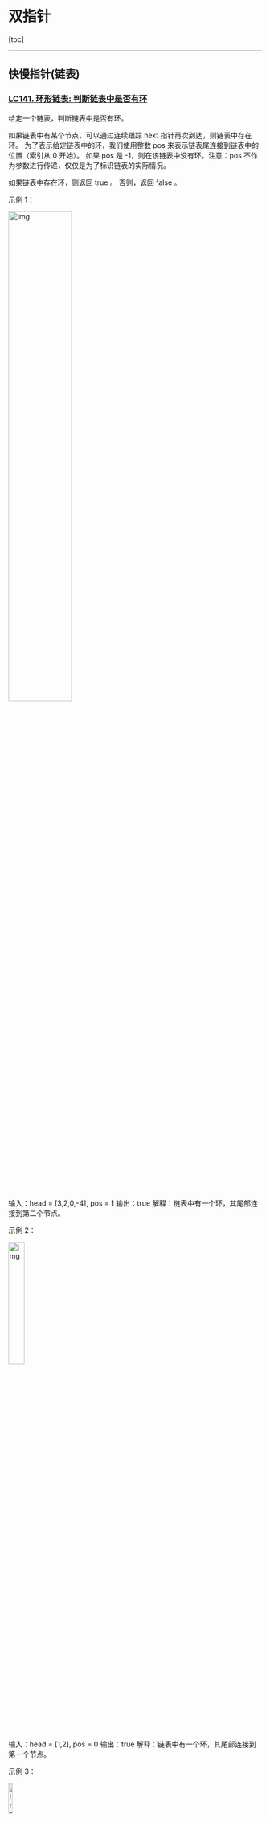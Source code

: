 # 双指针

[toc]



------

## 快慢指针(链表)

### [LC141. 环形链表: 判断链表中是否有环](https://leetcode-cn.com/problems/linked-list-cycle/)

给定一个链表，判断链表中是否有环。

如果链表中有某个节点，可以通过连续跟踪 next 指针再次到达，则链表中存在环。 为了表示给定链表中的环，我们使用整数 pos 来表示链表尾连接到链表中的位置（索引从 0 开始）。 如果 pos 是 -1，则在该链表中没有环。注意：pos 不作为参数进行传递，仅仅是为了标识链表的实际情况。

如果链表中存在环，则返回 true 。 否则，返回 false 。



示例 1：

<img src="https://assets.leetcode-cn.com/aliyun-lc-upload/uploads/2018/12/07/circularlinkedlist.png" alt="img" style="width:50%;" />

输入：head = [3,2,0,-4], pos = 1
输出：true
解释：链表中有一个环，其尾部连接到第二个节点。

示例 2：

<img src="https://assets.leetcode-cn.com/aliyun-lc-upload/uploads/2018/12/07/circularlinkedlist_test2.png" alt="img" style="width:25%;" />

输入：head = [1,2], pos = 0
输出：true
解释：链表中有一个环，其尾部连接到第一个节点。

示例 3：

<img src="https://assets.leetcode-cn.com/aliyun-lc-upload/uploads/2018/12/07/circularlinkedlist_test3.png" alt="img" style="width:12.5%;" />

输入：head = [1], pos = -1
输出：false
解释：链表中没有环。

提示：**pos可忽略，按照链表的特性去做题即可**

函数签名：

```java
public boolean hasCycle(ListNode head);
```



#### **思路**

用两个指针，一个跑得快，一个跑得慢。

​		如果不含有环，跑得快的那个指针最终会遇到 `null`，说明链表不含环；

​		如果含有环，快指针最终会超慢指针一圈，和慢指针相遇，说明链表含有环。

#### <u>**Solution**</u>

```java
		public boolean hasCycle(ListNode head) {
        ListNode slow = head, fast = head;
        //fast.next!=null是为了防止NullPointerException
      	//要确保fast、fast.next都不为null才能访问fast.next.next
        while(fast!=null && fast.next!=null){
            slow = slow.next;
            fast = fast.next.next;
            if(fast==slow)
                return true;
        }
        return false;
    }
```

### [LC142. 环形链表 II: 返回链表开始入环的第一个节点；如果链表无环，则返回 null](https://leetcode-cn.com/problems/linked-list-cycle-ii/)

函数签名：

```java
public ListNode detectCycle(ListNode head);
```

**`当快慢指针相遇时，让其中任一个指针指向头节点，然后让它俩以相同速度前进，再次相遇时所在的节点位置就是环开始的位置。`**（下面的解释看不懂就记结论！）

第一次相遇时，假设慢指针 `slow` 走了 `k` 步，那么快指针 `fast` 一定走了 `2k` 步。**这多走的** **`k`** **步其实就是** **`fast`** **指针在环里转圈圈，所以** **`k`** **的值就是环长度的「整数倍」**。

设**相遇点距环的起点的距离**为 `m`，那么**环的起点距头结点 `head` 的距离**为 `k - m`，也就是说如果从 `head` 前进 `k - m` 步就能到达环起点。

巧的是，如果从相遇点继续前进 `k - m` 步，也恰好到达环起点。你甭管 `fast` 在环里到底转了几圈，反正走 `k` 步可以到相遇点，那走 `k - m` 步一定就是走到环起点了：

<img src="imgs/image-20210721133159863.png" alt="image-20210721133159863" style="width:50%;" />

所以，只要我们把快慢指针中的任一个重新指向 `head`，然后两个指针同速前进，`k - m` 步后就会相遇，相遇之处就是环的起点了。

#### <u>**Solution**</u>

```java
		public ListNode detectCycle(ListNode head) {
        ListNode slow = head, fast = head;
      	//fast.next!=null是为了防止NullPointerException
      	//要确保fast、fast.next都不为null才能访问fast.next.next
        while(fast!=null && fast.next!=null){
            slow = slow.next;
            fast = fast.next.next;
            if(fast==slow)
                break;
        }
        
        if(fast==null || fast.next==null)
        // fast 遇到空指针说明没有环
            return null;

        slow = head;
        while(slow!=fast){
            slow = slow.next;
            fast = fast.next;
        }
        return slow;
    }
```

### [LC876. 链表的中间结点](https://leetcode-cn.com/problems/middle-of-the-linked-list/)

给定一个头结点为 head 的非空单链表，返回链表的中间结点。

如果有两个中间结点，则返回**第二个中间结点**。

示例 1：

输入：[1,2,3,4,5]
输出：此列表中的结点 3 (序列化形式：[3,4,5])
返回的结点值为 3 。 (测评系统对该结点序列化表述是 [3,4,5])。
注意，我们返回了一个 ListNode 类型的对象 ans，这样：
ans.val = 3, ans.next.val = 4, ans.next.next.val = 5, 以及 ans.next.next.next = NULL.
示例 2：

输入：[1,2,3,4,5,6]
输出：此列表中的结点 4 (序列化形式：[4,5,6])
由于该列表有两个中间结点，值分别为 3 和 4，我们返回第二个结点。

函数签名：

```java
public ListNode middleNode(ListNode head);
```



#### <u>**Solution**</u>

如果链表无环（非空单链表即表示无环），则可用快慢指针的方法，快指针速度是慢指针的2倍；

快指针走完时，慢指针正好走到链表的中间位置（node总数为奇数）；

如果长度是偶数，`slow` 最终的位置是中间偏右，因为null也占一位，slow会多走一位

<img src="imgs/image-20210721135002776.png" alt="image-20210721135002776" style="width:75%;" />

图中left即为slow

```java
		public ListNode middleNode(ListNode head) {
        ListNode fast, slow;
        fast = slow = head;
        while (fast != null && fast.next != null) {
            fast = fast.next.next;
            slow = slow.next;
        }
    // slow 就在中间位置
    return slow;
    }
```

### [LC19. 删除链表的倒数第 N 个结点](https://leetcode-cn.com/problems/remove-nth-node-from-end-of-list/)

给你一个链表，删除链表的倒数第 n 个结点，并且返回链表的头结点。

进阶：你能尝试使用一趟扫描实现吗？

 示例 1：

<img src="https://assets.leetcode.com/uploads/2020/10/03/remove_ex1.jpg" alt="img" style="width:50%;" />

输入：head = [1,2,3,4,5], n = 2
输出：[1,2,3,5]

示例 2：

输入：head = [1], n = 1
输出：[]

示例 3：

输入：head = [1,2], n = 1
输出：[1]

函数签名：

```java
public ListNode removeNthFromEnd(ListNode head, int n);
```



#### 思路

让快指针先走 `n` 步：

如果n步后走到null，说明倒数第 n 个节点就是第一个节点；

如果n步后快指针没走到头，快慢指针开始同速前进。这样当快指针走到链表末尾 `null` 时，慢指针所在的位置就是倒数第 `n` 个链表节点（`n` 不会超过链表长度）。

#### Solution

```java
		public ListNode removeNthFromEnd(ListNode head, int n) {
        ListNode fast = head, slow = head;
        while(n>0){
            fast = fast.next;
            n--;
        }

        // 如果此时快指针走到头了，说明倒数第 n 个节点就是第一个节点
        if(fast==null)
            return head.next;
        
        // 让慢指针和快指针同步向前
        while(fast!=null && fast.next!=null){//fast.next!=null是为了防止slow多走一位
            slow = slow.next;
            fast = fast.next;
        }
        // slow.next 就是倒数第 n 个节点，删除它
        slow.next = slow.next.next;
        return head;
    }
```



## 左右指针

左右指针在数组中实际是指两个索引值，一般初始化为 `left = 0, right = nums.length - 1` 。

### [Binary Search二分查找](./binarySearch.md)

### [LC167. 两数之和 II - 输入有序数组](https://leetcode-cn.com/problems/two-sum-ii-input-array-is-sorted/)

给定一个已按照 升序排列  的整数数组 numbers ，请你从数组中找出两个数满足相加之和等于目标数 target 。

函数应该以长度为 2 的整数数组的形式返回这两个数的下标值。numbers 的下标 从 1 开始计数 ，所以答案数组应当满足 1 <= answer[0] < answer[1] <= numbers.length 。

你可以假设每个输入只对应唯一的答案，而且你不可以重复使用相同的元素。


示例 1：

输入：numbers = [2,7,11,15], target = 9
输出：[1,2]
解释：2 与 7 之和等于目标数 9 。因此 index1 = 1, index2 = 2 。
示例 2：

输入：numbers = [2,3,4], target = 6
输出：[1,3]
示例 3：

输入：numbers = [-1,0], target = -1
输出：[1,2]

函数签名：

```java
public int[] twoSum(int[] numbers, int target);
```

#### 思路

left在数组头，right在数组尾，向中间查找;

#### Solution

```java
		public int[] twoSum(int[] numbers, int target) {
        int left = 0, right = numbers.length-1;
        //left!=right因为要返回两个不同数
        while(left<right){
            int sum = numbers[left] + numbers[right];
            if(sum==target)
                // 题目要求的索引是从 1 开始的
                return new int[]{left+1, right+1};
            else if(sum>target)
                right = right - 1;// 让 sum 小一点
            else if(sum<target)
                left = left + 1;// 让 sum 大一点
        }
        return new int[]{-1,-1};
    }
```



### [LC344. 反转字符串](https://leetcode-cn.com/problems/reverse-string/)

编写一个函数，其作用是将输入的字符串反转过来。输入字符串以字符数组 char[] 的形式给出。

不要给另外的数组分配额外的空间，你必须**原地**修改输入数组、使用 O(1) 的额外空间解决这一问题。

你可以假设数组中的所有字符都是 ASCII 码表中的可打印字符。

 示例 1：

输入：["h","e","l","l","o"]
输出：["o","l","l","e","h"]

示例 2：

输入：["H","a","n","n","a","h"]
输出：["h","a","n","n","a","H"]

函数签名：

```java
public void reverseString(char[] s);
```

#### Solution

以mid为中轴，对换元素即可

```java
		public void reverseString(char[] s) {
        int left = 0, right = s.length - 1;
        while(left<right){
            char tmp = s[left];
            s[left] = s[right];
            s[right] = tmp;
            left++;
            right--;
        }
    }
```

### [LC870. 优势洗牌 aka田忌赛马](https://leetcode-cn.com/problems/advantage-shuffle/)

给定两个大小相等的数组 A 和 B，A 相对于 B 的优势可以用满足 A[i] > B[i] 的索引 i 的数目来描述。

返回 A 的任意排列，使其相对于 B 的优势最大化，**尽可能多的让** **`A[i] > B[i]`**。

示例 1：

输入：A = [2,7,11,15], B = [1,10,4,11]
输出：[2,11,7,15]

示例 2：

输入：A = [12,24,8,32], B = [13,25,32,11]
输出：[24,32,8,12]

函数签名：

```java
public int[] advantageCount(int[] nums1, int[] nums2);
```

#### Solution

将齐王和田忌的马按照战斗力排序，然后按照排名一一对比。如果田忌的马能赢，那就比赛，如果赢不了，那就换个垫底的来送人头，保存实力。

```java
		//PriorityQueue用法：
    //https://www.cnblogs.com/wei-jing/p/10806236.html
    //https://www.cnblogs.com/Elliott-Su-Faith-change-our-life/p/7472265.html
    // Comparator<int[]> cmp = new Comparator<int[]>() {
    //     public int compare(int[] num2IdxAndVal1, int[] num2IdxAndVal2) {
    //         //升序
    //         //return num2IdxAndVal1[1] - num2IdxAndVal2[1];
    //         //降序
    //         return num2IdxAndVal2[1] - num2IdxAndVal1[1];
    //     }
    // };
    public int[] advantageCount(int[] nums1, int[] nums2) {
        PriorityQueue<int[]> num2MaxPQ = new PriorityQueue<>(
            (int[] num2IdxAndVal1, int[] num2IdxAndVal2) -> { 
                //idxAndVal[0]是nums2的索引i
                //idxAndVal[1]是nums2[i]的值
                //这里是给PQ<int[]>按照idxAndVal[1]的值降序排序
                //此方法相当于上面注释掉的cmp方法
                return num2IdxAndVal2[1] - num2IdxAndVal1[1];
        }
        );
        //给nums2从大到小降序排序
        for(int i=0; i<nums2.length; i++)
            num2MaxPQ.offer(new int[]{i, nums2[i]});

        //给nums1从小到大升序排序
        Arrays.sort(nums1);
        //左边最小，右边最大
        int num1Left = 0, num1Right = nums1.length-1;
        int[] res = new int[nums1.length];
        while(!num2MaxPQ.isEmpty()){
            int[] num2IdxAndVal = num2MaxPQ.poll();
            //num2中最大值的索引
            int num2Idx = num2IdxAndVal[0];
            //num2中的最大值
            int num2Val = num2IdxAndVal[1];
            
            if(nums1[num1Right]>num2Val){
                //num1的最大值nums1[num1Right]能比过num2的最大值num2Val,就自己上
                res[num2Idx] = nums1[num1Right];
                num1Right--;
            } else {
                //num1的最大值nums1[num1Right]不能比过num2的最大值num2Val,就找最垃圾的混一下
                res[num2Idx] = nums1[num1Left];
                num1Left++;
            }
        }
        return res;
    }
```

## 滑动窗口（子字符串匹配问题）

「子序列」和「子串」这两个名词的区别，子串一定是连续的，而子序列不一定是连续的。

```java
/* 滑动窗口算法框架 */
void slidingWindow(string s, string t) {
    unordered_map<char, int> need, window;
    for (char c : t) need[c]++;

    int left = 0, right = 0;
    int valid = 0; 
    while (right < s.size()) {
        // c 是将移入窗口的字符
        char c = s[right];
        // 右移窗口
        right++;
        // 进行窗口内数据的一系列更新
        ...

        /*** debug 输出的位置 ***/
        printf("window: [%d, %d)\n", left, right);
        /********************/

        // 判断左侧窗口是否要收缩
        while (window needs shrink) {
            // d 是将移出窗口的字符
            char d = s[left];
            // 左移窗口
            left++;
            // 进行窗口内数据的一系列更新
            ...
        }
    }
}
```

这两个 `...` 处的操作分别是右移和左移窗口更新操作，它们操作是完全对称的。

1、我们在字符串 `S` 中使用双指针中的左右指针技巧，初始化 `left = right = 0`，把索引**左闭右开**区间 `[left, right)` 称为一个「窗口」。

2、重复的：

在**外循环中**：我们先不断地增加 `right` 指针扩大窗口 `[left, right)`，直到窗口中的字符串符合要求时（包含了 `T` 中的所有字符）进入**内循环**。

在**内循环中**：此时，我们停止增加 `right`，转而不断增加 `left` 指针缩小窗口 `[left, right)`，直到窗口中的字符串不再符合要求（不包含 `T` 中的所有字符了）。同时，每次增加 `left`，我们都要更新一轮结果，直到left那一位的char不在T中，但是要注意，left的前一位char必定在T中。

（当下n个外循环过去，right遇到与left前一位char相同的char时，再次开始内循环，移动left的指针）

3、重复第 2 步，  直到 `right` 到达字符串 `S` 的尽头。

### [剑指 Offer 57 - II. 和为s的连续正数序列](https://leetcode-cn.com/problems/he-wei-sde-lian-xu-zheng-shu-xu-lie-lcof/)

输入一个正整数 `target` ，输出所有和为 `target` 的连续正整数序列（至少含有两个数）。

序列内的数字由小到大排列，不同序列按照首个数字从小到大排列。

**示例 1：**

```
输入：target = 9
输出：[[2,3,4],[4,5]]
```

**示例 2：**

```
输入：target = 15
输出：[[1,2,3,4,5],[4,5,6],[7,8]]
```

函数签名：

```java
public int[][] findContinuousSequence(int target);
```

#### 思路

滑动窗口只有 **右边界向右移动（扩大窗口）** 和 **左边界向右移动（缩小窗口）** 两个操作。

- 当窗口的和小于 target 的时候，窗口的和需要增加，所以要扩大窗口，窗口的右边界向右移动
- 当窗口的和大于 target 的时候，窗口的和需要减少，所以要缩小窗口，窗口的左边界向右移动
- 当窗口的和恰好等于 target 的时候，我们需要记录此时的结果。设此时的窗口为 [i, j)，那么我们已经找到了一个 i 开头的序列，也是唯一一个 i 开头的序列，接下来需要找 i+1 开头的序列，所以窗口的左边界要向右移动

我们设滑动窗口的左边界为 i，右边界为 j，则滑动窗口框起来的是一个左闭右开区间 [i, j)。注意，为了编程的方便，滑动窗口一般表示成一个**左闭右开**区间。在一开始，i=1, j=1，滑动窗口位于序列的最左侧，窗口大小为零。

滑动窗口的结束条件是左边界>target/2

#### Solution

```java
public int[][] findContinuousSequence(int target) {
        List<int[]> res = new ArrayList<>();
        int i = 1, j = 1;
        int sum = 0;
        while(i<=target/2){
            if(sum<target){//小了，要增大，右移右边界
                sum += j;
                j++;
            } else if(sum>target){//大了，要减小，右移左边界
                sum -= i;
                i++;
            } else {//sum==target
                //相等，返回结果
                int[] subRes = new int[j-i];
                for(int idx=i; idx<j; idx++){//左闭右开[i,j)，所以j取不到
                    subRes[idx-i] = idx;
                }
                res.add(subRes);
                //以i开头的结果只有一个，所以要右移左边界 
                sum -= i;
                i++;
            }
        }
        return res.toArray(new int[res.size()][]);
    }
```

时间复杂度 O(N) ， 其中 N = target ；循环中将目标元素加入答案数组的循环可以忽略不计；
空间复杂度 O(1) ： 变量 i , j , s 使用常数大小的额外空间。



### [剑指 Offer 58 - I. 翻转单词顺序](https://leetcode-cn.com/problems/fan-zhuan-dan-ci-shun-xu-lcof/)

难度简单123

输入一个英文句子，翻转句子中单词的顺序，但单词内字符的顺序不变。为简单起见，标点符号和普通字母一样处理。例如输入字符串"I am a student. "，则输出"student. a am I"。 

**示例 1：**

```
输入: "the sky is blue"
输出: "blue is sky the"
```

**示例 2：**

```
输入: "  hello world!  "
输出: "world! hello"
解释: 输入字符串可以在前面或者后面包含多余的空格，但是反转后的字符不能包括。
```

**示例 3：**

```
输入: "a good   example"
输出: "example good a"
解释: 如果两个单词间有多余的空格，将反转后单词间的空格减少到只含一个。
```

 函数签名：

```java
public String reverseWords(String s);
```

#### 思路

题目应该有一个隐含条件，就是不能用额外的空间。虽然 Java 的题目输入参数为 String 类型，需要先创建一个字符数组使得空间复杂度为 O(N)，但是正确的参数类型应该和原书一样，为字符数组，并且只能使用该字符数组的空间。

任何使用了额外空间的解法在面试时都会大打折扣，包括递归解法。

算法解析：

- 倒序遍历字符串 s ，记录单词左右索引边界 i , j ；
- 每确定一个单词的边界，则将其添加至单词列表 res ；
- 最终，将单词列表拼接为字符串，并返回即可。

#### Solution

```java
public String reverseWords(String s) {
        s = s.trim();//删除首尾空格
        StringBuilder res = new StringBuilder();
        int i = s.length()-1, j=i;//从末尾出发
        while(j>=0){
            while(j>=0 && s.charAt(j)!=' ')//定位单词
                j--;
            res.append(s.substring(j+1, i+1) + " ");//startIndex（包括）endIndex（不包括）
            while(j>=0 && s.charAt(j)==' ')//跳过多余空格
                j--;
            i = j;//i、j 指向下个单词的尾字符
        }
        return res.toString().trim();//删除首尾空格
    }
```

时间复杂度 O(N) ： 其中 N 为字符串 s 的长度，线性遍历字符串。
空间复杂度 O(N) ： 新建的StringBuilder的字符串总长度 ≤N ，占用 O(N) 大小的额外空间。

### [剑指 Offer 58 - II. 左旋转字符串](https://leetcode-cn.com/problems/zuo-xuan-zhuan-zi-fu-chuan-lcof/)

字符串的左旋转操作是把字符串前面的若干个字符转移到字符串的尾部。请定义一个函数实现字符串左旋转操作的功能。比如，输入字符串"abcdefg"和数字2，该函数将返回左旋转两位得到的结果"cdefgab"。

**不使用切片函数str.substring()**

**示例 1：**

```
输入: s = "abcdefg", k = 2
输出: "cdefgab"
```

**示例 2：**

```
输入: s = "lrloseumgh", k = 6
输出: "umghlrlose"
```

 函数签名：

```java
public String reverseLeftWords(String s, int n);
```

#### Solution1：三次翻转

```html
s="abcXYZdef"
n=3

Output:
"XYZdefabc"
```

先将 "abc" 和 "XYZdef" 分别翻转，得到 "cbafedZYX"，然后再把整个字符串翻转得到 "XYZdefabc"。

```java
public String reverseLeftWords(String s, int n) {
        char[] str = s.toCharArray();
        reverse(str, 0, n-1);
        reverse(str, n, s.length()-1);
        reverse(str, 0, s.length()-1);
        return new String(str);
    }
    public void reverse(char[] str, int start, int end){//将abc翻转成cba
        while(start<end){
            //swap char[start] and char[end]
            char tmp = str[end];
            str[end] = str[start];
            str[start] = tmp;
            
            start++;
            end--;
        }
    }
```

时间复杂度 O(N) ： 三次线性遍历 str数组 并交换，使用线性时间；
空间复杂度 O(N)： str数组长度为N

#### Solution2：求余运算（秀，但慢）

```java
public String reverseLeftWords(String s, int n) {
        String res = "";
        for(int i=n; i<s.length()+n; i++)
            res += s.charAt(i % s.length());
        return res;
    }
```

时间复杂度 O(N) ： 线性遍历 s 并添加，使用线性时间；
空间复杂度 O(N)： 假设循环过程中内存会被及时回收，内存中至少同时存在长度为 N 和 N-1 的两个字符串（新建长度为 N 的 res 需要使用前一个长度 N-1 的 res ），因此至少使用 O(N) 的额外空间。

但是在Java 中，字符串是 “不可变对象” 。因此，每轮遍历拼接字符时，都需要新建一个字符串；因此，系统 **需申请 N 次内存** ，数据量较大时效率低下。

### [LC76. 最小覆盖子串](https://leetcode-cn.com/problems/minimum-window-substring/)

给你一个字符串 s 、一个字符串 t 。返回 s 中涵盖 t 所有字符的**最小子串**。如果 s 中不存在涵盖 t 所有字符的子串，则返回空字符串 "" 。

注意：

对于 t 中重复字符，我们寻找的子字符串中该字符数量必须不少于 t 中该字符数量。
如果 s 中存在这样的子串，我们保证它是唯一的答案。


示例 1：

输入：s = "ADOBECODEBANC", t = "ABC"
输出："BANC"
示例 2：

输入：s = "a", t = "a"
输出："a"
示例 3:

输入: s = "a", t = "aa"
输出: ""
解释: t 中两个字符 'a' 均应包含在 s 的子串中，
因此没有符合条件的子字符串，返回空字符串。

函数签名：

```java
public String minWindow(String s, String t);、
```

#### Solution

**套模板，只需要思考以下四个问题**：

1、当移动 `right` 扩大窗口，即加入字符时，应该更新哪些数据？

2、什么条件下，窗口应该暂停扩大，开始移动 `left` 缩小窗口？

3、当移动 `left` 缩小窗口，即移出字符时，应该更新哪些数据？

4、我们要的结果应该在扩大窗口时还是缩小窗口时进行更新？

如果一个字符进入窗口，应该增加 `window` 计数器；如果一个字符将移出窗口的时候，应该减少 `window` 计数器；当 `valid` 满足 `need` 时应该收缩窗口；应该在收缩窗口的时候更新最终结果。

```java
		public String minWindow(String s, String t) {
        Map<Character, Integer> need = new HashMap<>(), window = new HashMap<>();
        //找到需要的char及个数
        for(int i=0; i<t.length(); i++){
            char c = t.charAt(i);
            need.put(c, need.getOrDefault(c,0)+1);
        }
        //模版
        int valid = 0, left = 0, right = 0;
        //记录最小覆盖子串substring的起始索引及长度
        int start = 0, len = Integer.MAX_VALUE;
        
        while(right<s.length()){//这里str.length()是有括号的！
            // r 是将移入窗口的字符
            char r = s.charAt(right);
            if(need.containsKey(r)){
                window.put(r, window.getOrDefault(r,0)+1);
                // !!!这里和下面都有个坑，window.get(addChar)和need.get(addChar)返回的都是对象，最好用.equals()方法比较大小
                if(window.get(r).equals(need.get(r))){
                    valid++;
                }
            }
            //因为.substring()方法endIdx的char不包括在其中，所以要先+1；
            right++;
            // 判断左侧窗口是否要收缩
            while(valid==need.size()){
                // 在这里更新最小覆盖子串
                if((right-left)<len){
                    start = left;
                    len = right - left;
                }
                // l 是将移出窗口的字符
                char l = s.charAt(left);
                if(need.containsKey(l)){
                    if(window.get(l).equals(need.get(l))){
                        valid--;
                    }
                    //valid减完 再减window
                    window.put(l, window.get(l)-1);
                }
                left++;
            }
        }
        if(len!=Integer.MAX_VALUE)
            //.substring(beginIndex, endIndex)方法：
            //beginIndex -- 起始索引（包括）, 索引从 0 开始。
            //endIndex -- 结束索引（不包括）
            return s.substring(start,start+len);
        else 
            return "";
    }
```

需要注意的是，当我们发现某个字符在 `window` 的数量满足了 `need` 的需要，就要更新 `valid`，表示有一个字符已经满足要求。而且，你能发现，两次对窗口内数据的更新操作是完全对称的。

当 `valid == need.size()` 时，说明 `T` 中所有字符已经被覆盖，已经得到一个可行的覆盖子串，现在应该开始收缩窗口了，以便得到「最小覆盖子串」。

移动 `left` 收缩窗口时，窗口内的字符都是可行解，所以应该在收缩窗口的阶段进行最小覆盖子串的更新，以便从可行解中找到长度最短的最终结果。

### [LC567. 字符串的排列](https://leetcode-cn.com/problems/permutation-in-string/)

给定两个字符串 s1 和 s2，写一个函数来判断 s2 是否包含 s1 的排列。排列：abc有6种排列abc、acb、bac、bca、cab、cba。

换句话说，第一个字符串的排列之一是第二个字符串的 子串 。

示例 1：

输入: s1 = "ab" s2 = "eidbaooo"
输出: True
解释: s2 包含 s1 的排列之一 ("ba").
示例 2：

输入: s1= "ab" s2 = "eidboaoo"
输出: False

函数签名：

```java
public boolean checkInclusion(String s1, String s2);
```

#### Solution

因为是全排列都算，所以只需要判断

1、**s1**中**每个char**出现的**次数**是否等于**滑动窗口**中**同样的char出现的次数**

2、滑动窗口的size应该=s1.length()， 所以移动 `left` 缩小窗口的时机是窗口大小大于 `t.size()` 时

```java
		public boolean checkInclusion(String s1, String s2) {
        Map<Character, Integer> need = new HashMap<>(), window = new HashMap<>();
        for(int i=0; i<s1.length(); i++){
            char c = s1.charAt(i);
            need.put(c, need.getOrDefault(c,0)+1);
        }

        int left = 0, right = 0, valid = 0;

        while(right<s2.length()){
            char addToWindow = s2.charAt(right);
            if(need.containsKey(addToWindow)){
                window.put(addToWindow, window.getOrDefault(addToWindow,0)+1);
                if(window.get(addToWindow).equals(need.get(addToWindow))){
                    valid++;
                }
            }
            right++;
            while(right-left>=s1.length()){
                // 在这里判断是否找到了合法的子串
                if(valid==need.size())
                    return true;

                char removeFromWindow = s2.charAt(left);
                if(need.containsKey(removeFromWindow)){
                    if(window.get(removeFromWindow).equals(need.get(removeFromWindow))){
                        valid--;
                    }
                    window.put(removeFromWindow, window.get(removeFromWindow)-1);
                }
                left++;
            }
        }
        return false;
    }
```

### [LC438. 找到字符串中所有字母异位词](https://leetcode-cn.com/problems/find-all-anagrams-in-a-string/)

给定两个字符串 s 和 p，找到 s 中所有 p 的 异位词 的子串，返回这些子串的起始索引。不考虑答案输出的顺序。

异位词 指字母相同，但排列不同的字符串。

示例 1:

输入: s = "cbaebabacd", p = "abc"
输出: [0,6]
解释:
起始索引等于 0 的子串是 "cba", 它是 "abc" 的异位词。
起始索引等于 6 的子串是 "bac", 它是 "abc" 的异位词。
 示例 2:

输入: s = "abab", p = "ab"
输出: [0,1,2]
解释:
起始索引等于 0 的子串是 "ab", 它是 "ab" 的异位词。
起始索引等于 1 的子串是 "ba", 它是 "ab" 的异位词。
起始索引等于 2 的子串是 "ab", 它是 "ab" 的异位词。

函数签名：

```java
public List<Integer> findAnagrams(String s, String p);
```



#### Solution

与LC567一样（寻找字符串的排列），只是找到一个合法异位词（排列）之后将起始索引加入 `res` 即可。

```java
public List<Integer> findAnagrams(String s, String p) {
        List<Integer> res = new LinkedList<>();
        Map<Character, Integer> need = new HashMap<>(), window = new HashMap<>();
        for(int i=0; i<p.length(); i++){
            char c = p.charAt(i);
            need.put(c, need.getOrDefault(c,0)+1);
        }

        int left = 0, right = 0, valid = 0;

        while(right<s.length()){
            char addToWindow = s.charAt(right);
            if(need.containsKey(addToWindow)){
                window.put(addToWindow, window.getOrDefault(addToWindow,0)+1);
                if(window.get(addToWindow).equals(need.get(addToWindow))){
                    valid++;
                }
            }
            right++;
            while(right-left>=p.length()){
                // 在这里判断是否找到了合法的子串
                if(valid==need.size())
                    //return true;这里改成起始索引
                    res.add(left);
                char removeFromWindow = s.charAt(left);
                if(need.containsKey(removeFromWindow)){
                    if(window.get(removeFromWindow).equals(need.get(removeFromWindow))){
                        valid--;
                    }
                    window.put(removeFromWindow, window.get(removeFromWindow)-1);
                }
                left++;
            }
        }
        //return false;
        return res;
    }
```

### [LC3. 无重复字符的最长子串](https://leetcode-cn.com/problems/longest-substring-without-repeating-characters/)

给定一个字符串 s ，请你找出其中不含有重复字符的 最长子串 的长度。

 

示例 1:

输入: s = "abcabcbb"
输出: 3 
解释: 因为无重复字符的最长子串是 "abc"，所以其长度为 3。
示例 2:

输入: s = "bbbbb"
输出: 1
解释: 因为无重复字符的最长子串是 "b"，所以其长度为 1。
示例 3:

输入: s = "pwwkew"
输出: 3
解释: 因为无重复字符的最长子串是 "wke"，所以其长度为 3。
     请注意，你的答案必须是 子串 的长度，"pwke" 是一个子序列，不是子串。
示例 4:

输入: s = ""
输出: 0

函数签名：

```java
public int lengthOfLongestSubstring(String s);
```



#### Solution

这就是变简单了，连 `need` 和 `valid` 都不需要，而且更新窗口内数据也只需要简单的更新计数器 `window` 即可。

当 `window[c]` 值大于 1 时，说明窗口中存在重复字符，不符合条件，就该移动 `left` 缩小窗口了嘛。

唯一需要注意的是，在哪里更新结果 `res` 呢？我们要的是最长无重复子串，哪一个阶段可以保证窗口中的字符串是没有重复的呢？

这里和之前不一样，**要在收缩窗口完成后更新 `res`**：因为窗口收缩的 while 条件是存在重复元素，如果在收缩窗口的while里更新res， 那么本身不存在重复元素时就更新不了res。

```java
		public int lengthOfLongestSubstring(String s) {
        int length = 0;
        Map<Character, Integer> window = new HashMap<>();
        int left = 0, right = 0;
        while(right<s.length()){
            char addToWindow = s.charAt(right);
            window.put(addToWindow, window.getOrDefault(addToWindow,0)+1);
            right++;
            while(window.get(addToWindow)>1){
                char removeFromWindow = s.charAt(left);
                window.put(removeFromWindow, window.get(removeFromWindow)-1);
                left++;
            }
            //放在收缩窗口的循环外面，因为又可能不会收缩窗口
            length = Math.max(length, right-left);
        }
        return length;
    }
```

## 双指针相关高频面试题

### [LC5. 最长回文子串](https://leetcode-cn.com/problems/longest-palindromic-substring/)

给你一个字符串 s，找到 s 中最长的回文子串。

**回文串就是正着读和反着读都一样的字符串**。比如说字符串 `aba` 和 `abba` 都是回文串，因为它们对称，反过来还是和本身一样。反之，字符串 `abac` 就不是回文串。

示例 1：

输入：s = "babad"
输出："bab"
解释："aba" 同样是符合题意的答案。
示例 2：

输入：s = "cbbd"
输出："bb"
示例 3：

输入：s = "a"
输出："a"
示例 4：

输入：s = "ac"
输出："a"

函数签名：

```java
public String longestPalindrome(String s);
```



#### 思路

比如说字符串 `aba` 和 `abba` 都是回文串，因为它们对称，反过来还是和本身一样。反之，字符串 `abac` 就不是回文串。

**寻找回文串的问题核心思想是：从中间开始向两边扩散来判断回文串**。

可以看到回文串的的长度可能是奇数，也可能是偶数，这就添加了回文串问题的难度，解决该类问题的核心是**双指针**：奇数情况下两个指针的起始位置相同，偶数情况下两个指针的起始位置相差1。

```java
		public String longestPalindrome(String s) {
        String res = "";
        for(int i=0; i<s.length(); i++){
            //最小回文子串长度为奇数，存在中点
            String odd = palindrome(s, i, i);
            //最小回文子串长度为偶数，不存在中点
            String even = palindrome(s, i, i+1);
            //找到res, odd, even中最长的
            if(odd.length()>res.length())
                res = odd;
            if(even.length()>res.length())
                res = even;
        }
        return res;
    }
    public String palindrome(String s, int left, int right){
        // 防止索引越界
        while(left>=0 && right<s.length()){
            if(s.charAt(left)!=s.charAt(right))
                break;
            // 向两边展开
            left--;
            right++;
        }
        //left要加1是因为跳出循环时不满足s.charAt(left)!=s.charAt(right)
        //而前一个循环中满足s.charAt(left-1)==s.charAt(right-1)
        //right不用减1是因为Java的substring方法的endIdx是开区间（取不到s[endIdx]，要加一）
        return s.substring(left+1, right);// 返回以 s.charAt(left) 和 s.charAt(right) 为中心的最长回文串
    }
```

时间复杂度 O(N^2)，空间复杂度 O(1)。

值得一提的是，这个问题可以用动态规划方法解决，时间复杂度一样，但是空间复杂度至少要 O(N^2) 来存储 DP table。这道题是少有的动态规划非最优解法的问题。


